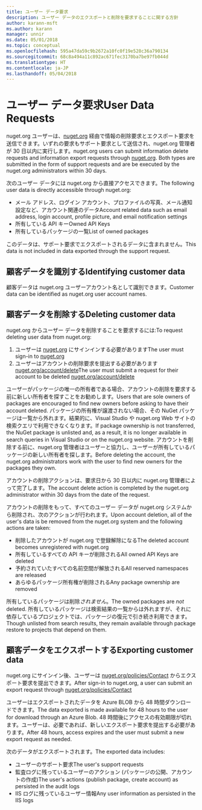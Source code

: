 ```yaml
---
title: ユーザー データ要求
description: ユーザー データのエクスポートと削除を要求することに関する方針
author: karann-msft
ms.author: karann
manager: unnir
ms.date: 05/01/2018
ms.topic: conceptual
ms.openlocfilehash: 595a47da59c9b2672a10fc0f19e528c36a790134
ms.sourcegitcommit: 68c8a494a11c892ac671fec3170ba7be97fb044d
ms.translationtype: HT
ms.contentlocale: ja-JP
ms.lasthandoff: 05/04/2018
---
```

# <a name="user-data-requests"></a><span data-ttu-id="f82f6-103">ユーザー データ要求</span><span class="sxs-lookup"><span data-stu-id="f82f6-103">User Data Requests</span></span>

<span data-ttu-id="f82f6-104">nuget.org ユーザーは、[nuget.org](https://www.nuget.org) 経由で情報の削除要求とエクスポート要求を送信できます。いずれの要求もサポート要求として送信され、nuget.org 管理者が 30 日以内に実行します。</span><span class="sxs-lookup"><span data-stu-id="f82f6-104">nuget.org users can submit information delete requests and information export requests through [nuget.org](https://www.nuget.org). Both types are submitted in the form of support requests and are be executed by the nuget.org administrators within 30 days.</span></span>

<span data-ttu-id="f82f6-105">次のユーザー データには nuget.org から直接アクセスできます。</span><span class="sxs-lookup"><span data-stu-id="f82f6-105">The following user data is directly accessible through nuget.org:</span></span>

* <span data-ttu-id="f82f6-106">メール アドレス、ログイン アカウント、プロファイルの写真、メール通知設定など、アカウント関連のデータ</span><span class="sxs-lookup"><span data-stu-id="f82f6-106">Account related data such as email address, login account, profile picture, and email notification settings</span></span>
* <span data-ttu-id="f82f6-107">所有している API キー</span><span class="sxs-lookup"><span data-stu-id="f82f6-107">Owned API Keys</span></span>
* <span data-ttu-id="f82f6-108">所有しているパッケージの一覧</span><span class="sxs-lookup"><span data-stu-id="f82f6-108">List of owned packages</span></span>

<span data-ttu-id="f82f6-109">このデータは、サポート要求でエクスポートされるデータに含まれません。</span><span class="sxs-lookup"><span data-stu-id="f82f6-109">This data is not included in data exported through the support request.</span></span>

## <a name="identifying-customer-data"></a><span data-ttu-id="f82f6-110">顧客データを識別する</span><span class="sxs-lookup"><span data-stu-id="f82f6-110">Identifying customer data</span></span>

<span data-ttu-id="f82f6-111">顧客データは nuget.org ユーザーアカウント名として識別できます。</span><span class="sxs-lookup"><span data-stu-id="f82f6-111">Customer data can be identified as nuget.org user account names.</span></span>

## <a name="deleting-customer-data"></a><span data-ttu-id="f82f6-112">顧客データを削除する</span><span class="sxs-lookup"><span data-stu-id="f82f6-112">Deleting customer data</span></span>

<span data-ttu-id="f82f6-113">nuget.org からユーザー データを削除することを要求するには:</span><span class="sxs-lookup"><span data-stu-id="f82f6-113">To request deleting user data from nuget.org:</span></span>

1. <span data-ttu-id="f82f6-114">ユーザーは [nuget.org](https://www.nuget.org) にサインインする必要があります</span><span class="sxs-lookup"><span data-stu-id="f82f6-114">The user must sign-in to [nuget.org](https://www.nuget.org)</span></span>
1. <span data-ttu-id="f82f6-115">ユーザーはアカウントの削除要求を提出する必要があります [nuget.org/account/delete](https://www.nuget.org/account/delete)</span><span class="sxs-lookup"><span data-stu-id="f82f6-115">The user must submit a request for their account to be deleted [nuget.org/account/delete](https://www.nuget.org/account/delete)</span></span>

<span data-ttu-id="f82f6-116">ユーザーがパッケージの唯一の所有者である場合、アカウントの削除を要求する前に新しい所有者を探すことをお勧めします。</span><span class="sxs-lookup"><span data-stu-id="f82f6-116">Users that are sole owners of packages are encouraged to find new owners before asking to have their account deleted.</span></span> <span data-ttu-id="f82f6-117">パッケージの所有権が譲渡されない場合、その NuGet パッケージは一覧から外れます。結果的に、Visual Studio や nuget.org Web サイトの検索クエリで利用できなくなります。</span><span class="sxs-lookup"><span data-stu-id="f82f6-117">If package ownership is not transferred, the NuGet package is unlisted and, as a result, it is no longer available in search queries in Visual Studio or on the nuget.org website.</span></span> <span data-ttu-id="f82f6-118">アカウントを削除する前に、nuget.org 管理者はユーザーと協力し、ユーザーが所有しているパッケージの新しい所有者を探します。</span><span class="sxs-lookup"><span data-stu-id="f82f6-118">Before deleting the account, the nuget.org administrators work with the user to find new owners for the packages they own.</span></span>

<span data-ttu-id="f82f6-119">アカウントの削除アクションは、要求日から 30 日以内に nuget.org 管理者によって完了します。</span><span class="sxs-lookup"><span data-stu-id="f82f6-119">The account delete action is completed by the nuget.org administrator within 30 days from the date of the request.</span></span>

<span data-ttu-id="f82f6-120">アカウントの削除をもって、すべてのユーザー データが nuget.org システムから削除され、次のアクションが行われます。</span><span class="sxs-lookup"><span data-stu-id="f82f6-120">Upon account deletion, all of the user's data is be removed from the nuget.org system and the following actions are taken:</span></span>

* <span data-ttu-id="f82f6-121">削除したアカウントが nuget.org で登録解除になる</span><span class="sxs-lookup"><span data-stu-id="f82f6-121">The deleted account becomes unregistered with nuget.org</span></span>
* <span data-ttu-id="f82f6-122">所有しているすべての API キーが削除される</span><span class="sxs-lookup"><span data-stu-id="f82f6-122">All owned API Keys are deleted</span></span>
* <span data-ttu-id="f82f6-123">予約されていたすべての名前空間が解放される</span><span class="sxs-lookup"><span data-stu-id="f82f6-123">All reserved namespaces are released</span></span>
* <span data-ttu-id="f82f6-124">あらゆるパッケージ所有権が削除される</span><span class="sxs-lookup"><span data-stu-id="f82f6-124">Any package ownership are removed</span></span>

<span data-ttu-id="f82f6-125">所有しているパッケージは削除*されません*。</span><span class="sxs-lookup"><span data-stu-id="f82f6-125">The owned packages are *not* deleted.</span></span> <span data-ttu-id="f82f6-126">所有しているパッケージは検索結果の一覧からは外れますが、それに依存しているプロジェクトでは、パッケージの復元で引き続き利用できます。</span><span class="sxs-lookup"><span data-stu-id="f82f6-126">Though unlisted from search results, they remain available through package restore to projects that depend on them.</span></span>

## <a name="exporting-customer-data"></a><span data-ttu-id="f82f6-127">顧客データをエクスポートする</span><span class="sxs-lookup"><span data-stu-id="f82f6-127">Exporting customer data</span></span>

<span data-ttu-id="f82f6-128">nuget.org にサインイン後、ユーザーは [nuget.org/policies/Contact](https://www.nuget.org/policies/Contact) からエクスポート要求を提出できます。</span><span class="sxs-lookup"><span data-stu-id="f82f6-128">After sign-in to nuget.org, a user can submit an export request through [nuget.org/policies/Contact](https://www.nuget.org/policies/Contact)</span></span>

<span data-ttu-id="f82f6-129">ユーザーはエクスポートされたデータを Azure BLOB から 48 時間ダウンロードできます。</span><span class="sxs-lookup"><span data-stu-id="f82f6-129">The data exported is made available for 48 hours to the user for download through an Azure Blob.</span></span> <span data-ttu-id="f82f6-130">48 時間後にアクセスの有効期限が切れます。ユーザーは、必要であれば、新しいエクスポート要求を提出する必要があります。</span><span class="sxs-lookup"><span data-stu-id="f82f6-130">After 48 hours, access expires and the user must submit a new export request as needed.</span></span>

<span data-ttu-id="f82f6-131">次のデータがエクスポートされます。</span><span class="sxs-lookup"><span data-stu-id="f82f6-131">The exported data includes:</span></span>

* <span data-ttu-id="f82f6-132">ユーザーのサポート要求</span><span class="sxs-lookup"><span data-stu-id="f82f6-132">The user's support requests</span></span>
* <span data-ttu-id="f82f6-133">監査ログに残っているユーザーのアクション (パッケージの公開、アカウントの作成)</span><span class="sxs-lookup"><span data-stu-id="f82f6-133">The user's actions (publish package, create account) as persisted in the audit logs</span></span>
* <span data-ttu-id="f82f6-134">IIS ログに残っているユーザー情報</span><span class="sxs-lookup"><span data-stu-id="f82f6-134">Any user information as persisted in the IIS logs</span></span>
